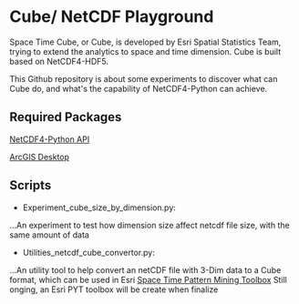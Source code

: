 # Cube/ NetCDF Playground

Space Time Cube, or Cube, is developed by Esri Spatial Statistics Team, trying to extend the analytics to space and time dimension. Cube is built based on NetCDF4-HDF5.

This Github repository is about some experiments to discover what can Cube do, and what's the capability of NetCDF4-Python can achieve.

## Required Packages
[NetCDF4-Python API](http://netcdf4-python.googlecode.com/svn/trunk/docs/netCDF4-module.html)

[ArcGIS Desktop](http://www.esri.com/software/arcgis/arcgis-for-desktop)

## Scripts
* Experiment_cube_size_by_dimension.py: 

...An experiment to test how dimension size affect netcdf file size, with the same amount of data

* Utilities_netcdf_cube_convertor.py: 

...An utility tool to help convert an netCDF file with 3-Dim data to a Cube format, which can be used in Esri [Space Time Pattern Mining Toolbox](http://desktop.arcgis.com/en/desktop/latest/tools/space-time-pattern-mining-toolbox/an-overview-of-the-space-time-pattern-mining-toolbox.htm)
Still onging, an Esri PYT toolbox will be create when finalize
